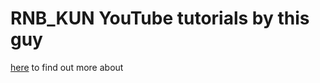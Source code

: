 # RNB_KUN YouTube tutorials by this guy
 [here](https://www.youtube.com/channel/UCpsN2TfWGmun4peN2IPgcKg) to find out more about 
